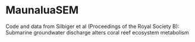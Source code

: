 # MaunaluaSEM
Code and data from Silbiger et al (Proceedings of the Royal Society B): Submarine groundwater discharge alters coral reef ecosystem metabolism 

